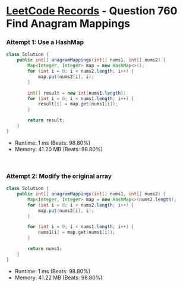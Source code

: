 # [LeetCode Records](../../README.md) - Question 760 Find Anagram Mappings

### Attempt 1: Use a HashMap
```java
class Solution {
    public int[] anagramMappings(int[] nums1, int[] nums2) {
        Map<Integer, Integer> map = new HashMap<>();
        for (int i = 0; i < nums2.length; i++) {
            map.put(nums2[i], i);
        }

        int[] result = new int[nums1.length];
        for (int i = 0; i < nums1.length; i++) {
            result[i] = map.get(nums1[i]);
        }

        return result;
    }
}
```
- Runtime: 1 ms (Beats: 98.80%)
- Memory: 41.20 MB (Beats: 98.80%)

<br>

### Attempt 2: Modify the original array
```java
class Solution {
    public int[] anagramMappings(int[] nums1, int[] nums2) {
        Map<Integer, Integer> map = new HashMap<>(nums2.length);
        for (int i = 0; i < nums2.length; i++) {
            map.put(nums2[i], i);
        }

        for (int i = 0; i < nums1.length; i++) {
            nums1[i] = map.get(nums1[i]);
        }

        return nums1;
    }
}
```
- Runtime: 1 ms (Beats: 98.80%)
- Memory: 41.22 MB (Beats: 98.80%)

<br>
